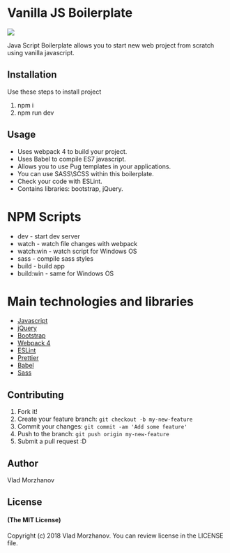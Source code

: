 # Vanilla JS Boilerplate

<img src="https://i.imgur.com/4SvrKpE.jpg?1"/>

Java Script Boilerplate allows you to start new web project from scratch using vanilla javascript.

## Installation

Use these steps to install project
1. npm i
2. npm run dev

## Usage

* Uses webpack 4 to build your project. 
* Uses Babel to compile ES7 javascript. 
* Allows you to use Pug templates in your applications. 
* You can use SASS\SCSS within this boilerplate.
* Check your code with ESLint.
* Contains libraries: bootstrap, jQuery.

# NPM Scripts

* dev - start dev server
* watch - watch file changes with webpack
* watch:win - watch script for Windows OS
* sass - compile sass styles
* build - build app
* build:win - same for Windows OS

# Main technologies and libraries

- <a href="https://developer.mozilla.org/bm/docs/Web/JavaScript">Javascript</a>
- <a href="https://jquery.com/">jQuery</a>
- <a href="https://getbootstrap.com/">Bootstrap</a>
- <a href="https://webpack.js.org/">Webpack 4</a>
- <a href="https://eslint.org/">ESLint</a>
- <a href="https://github.com/prettier/prettier">Prettier</a>
- <a href="https://babeljs.io/">Babel</a>
- <a href="https://sass-lang.com/">Sass</a>

## Contributing

1. Fork it!
2. Create your feature branch: `git checkout -b my-new-feature`
3. Commit your changes: `git commit -am 'Add some feature'`
4. Push to the branch: `git push origin my-new-feature`
5. Submit a pull request :D

## Author

Vlad Morzhanov

## License

#### (The MIT License)

Copyright (c) 2018 Vlad Morzhanov.
You can review license in the LICENSE file.
